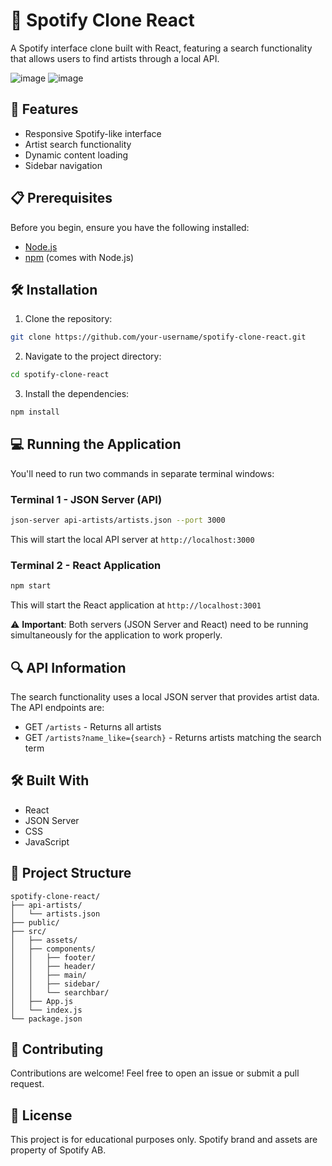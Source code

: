 # 🎵 Spotify Clone React

A Spotify interface clone built with React, featuring a search functionality that allows users to find artists through a local API.


![image](https://github.com/user-attachments/assets/12d99bc5-78de-4211-beb0-e043007f473d)
![image](https://github.com/user-attachments/assets/1e895814-c54a-430a-9c5e-930d42d954cd)


## 🚀 Features

- Responsive Spotify-like interface
- Artist search functionality
- Dynamic content loading
- Sidebar navigation

## 📋 Prerequisites

Before you begin, ensure you have the following installed:

- [Node.js](https://nodejs.org/)
- [npm](https://www.npmjs.com/) (comes with Node.js)

## 🛠️ Installation

1. Clone the repository:

```bash
git clone https://github.com/your-username/spotify-clone-react.git
```

2. Navigate to the project directory:

```bash
cd spotify-clone-react
```

3. Install the dependencies:

```bash
npm install
```

## 💻 Running the Application

You'll need to run two commands in separate terminal windows:

### Terminal 1 - JSON Server (API)

```bash
json-server api-artists/artists.json --port 3000
```

This will start the local API server at `http://localhost:3000`

### Terminal 2 - React Application

```bash
npm start
```

This will start the React application at `http://localhost:3001`

⚠️ **Important**: Both servers (JSON Server and React) need to be running simultaneously for the application to work properly.

## 🔍 API Information

The search functionality uses a local JSON server that provides artist data. The API endpoints are:

- GET `/artists` - Returns all artists
- GET `/artists?name_like={search}` - Returns artists matching the search term

## 🛠️ Built With

- React
- JSON Server
- CSS
- JavaScript

## 📝 Project Structure

```
spotify-clone-react/
├── api-artists/
│   └── artists.json
├── public/
├── src/
│   ├── assets/
│   ├── components/
│   │   ├── footer/
│   │   ├── header/
│   │   ├── main/
│   │   ├── sidebar/
│   │   └── searchbar/
│   ├── App.js
│   └── index.js
└── package.json
```

## 👥 Contributing

Contributions are welcome! Feel free to open an issue or submit a pull request.

## 📄 License

This project is for educational purposes only. Spotify brand and assets are property of Spotify AB.
